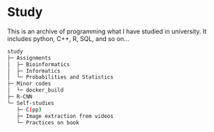 # Study

This is an archive of programming what I have studied in university. It includes python, C++, R, SQL, and so on...


```bash
study
├─ Assignments   
│  ├─ Bioinformatics   
│  ├─ Informatics   
│  └─ Probabilities and Statistics   
├─ Minor codes   
│  └─ docker_build   
├─ R-CNN   
└─ Self-studies   
   ├─ C(pp)   
   ├─ Image extraction from videos   
   └─ Practices on book   
```
